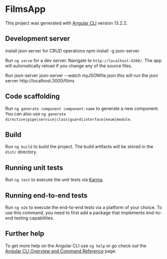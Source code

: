 # FilmsApp

This project was generated with [Angular CLI](https://github.com/angular/angular-cli) version 13.2.2.

## Development server

install json server for CRUD operations
npm install -g json-server

Run `ng serve` for a dev server. Navigate to `http://localhost:4200/`. The app will automatically reload if you change any of the source files.

Run json-server 
json-server --watch myJSONfile.json
this will run the json server http://localhost:3000/films

## Code scaffolding

Run `ng generate component component-name` to generate a new component. You can also use `ng generate directive|pipe|service|class|guard|interface|enum|module`.

## Build

Run `ng build` to build the project. The build artifacts will be stored in the `dist/` directory.

## Running unit tests

Run `ng test` to execute the unit tests via [Karma](https://karma-runner.github.io).

## Running end-to-end tests

Run `ng e2e` to execute the end-to-end tests via a platform of your choice. To use this command, you need to first add a package that implements end-to-end testing capabilities.

## Further help

To get more help on the Angular CLI use `ng help` or go check out the [Angular CLI Overview and Command Reference](https://angular.io/cli) page.
